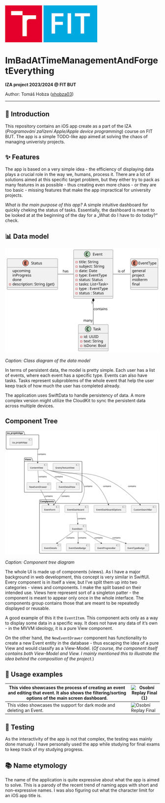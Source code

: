 ![fit logo](docs/fit_logo.png)

# ImBadAtTimeManagementAndForgetEverything

**IZA project 2023/2024 @ FIT BUT**

Author: Tomáš Hobza ([xhobza03](mailto:xhobza03@vutbr.cz))

---

## 👋 Introduction

This repository contains an iOS app create as a part of the IZA (*Programování zařízení Apple/Apple device programming*) course on FIT BUT. The app is a simple TODO-like app aimed at solving the chaos of managing univeristy projects.

## ✨ Features

The app is based on a very simple idea - the efficiency of displaying data plays a crucial role in the way we, humans, process it. There are a lot of solutions aimed at this specific target problem, but they either try to pack as many features in as possible - thus creating even more chaos - or they are too basic - missing features that make the app impractical for university projects.

*What is the main purpose of this app?* A simple intuitive dashboard for quickly cheking the status of tasks. Essentially, the dashboard is meant to be looked at at the beginning of the day for a „What do I have to do today?“ check.

## 📊 Data model

![Class Diagram](./docs/class-diagram.svg)

*Caption: Class diagram of the data model*

In terms of persistent data, the model is pretty simple. Each user has a list of events, where each event has a specific type. Events can also have tasks. Tasks represent subproblems of the whole event that help the user keep track of how much the user has completed already.

The application uses SwiftData to handle persistency of data. A more complex version might utilize the CloudKit to sync the persistent data across multiple devices.

## Component Tree

![Component Tree diagram](docs/component-tree.svg)

*Caption: Component tree diagram*

The whole UI is made up of components (views). As I have a major background in web development, this concept is very similar in SwiftUI. Every component is in itself a view, but I‘ve split them up into two categories - views and components. I make the split based on their intended use. Views here represent sort of a singleton patter - the component is meant to appear only once in the whole interface. The components group contains those that are meant to be repeatedly displayed or reusable. 

A good example of this it the `EventItem`. This component acts only as a way to display some data in a specific way. It does not have any data of it‘s own - in the MVVM ideology, it is a pure View component.

On the other hand, the `NewEventDrawer` component has functionality to create a new Event entity in the database - thus escaping the idea of a pure View and would classify as a View-Model. (*Of course, the component itself contains both View-Model and View. I mainly mentioned this to illustrate the idea behind the composition of the project.*)

## 📝 Usage examples

| This video showcases the process of creating an event and editing that event. It also shows the filtering/sorting options of the main screen dashboard. | ![Osobní Replay Final (1)](docs/lightmode.gif) |
| ------------------------------------------------------------ | ---------------------------------------------- |
| This video showcases the support for dark mode and deleting an Event. | ![Osobní Replay Final](docs/darkmode.gif)      |

## 🧪 Testing

As the interactivity of the app is not that complex, the testing was mainly done manualy. I have personally used the app while studying for final exams to keep track of my studying progress.

## 📚 Name etymology

The name of the application is quite expressive about what the app is aimed to solve. This is a parody of the recent trend of naming apps with short and non-expressive names. I was also figuring out what the character limit for an iOS app title is.
